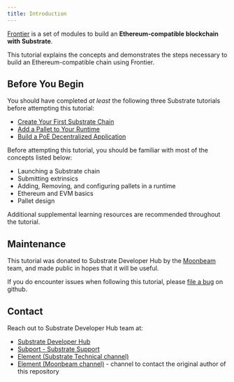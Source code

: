 ```yaml
---
title: Introduction
---
```


[Frontier](https://github.com/paritytech/frontier) is a set of modules to build an **Ethereum-compatible blockchain with Substrate**.

This tutorial explains the concepts and demonstrates the steps necessary to build an Ethereum-compatible chain using Frontier.

## Before You Begin

You should have completed _at least_ the following three Substrate tutorials before attempting this tutorial:

- [Create Your First Substrate Chain](../../tutorials/create-your-first-substrate-chain/)
- [Add a Pallet to Your Runtime](../../tutorials/add-a-pallet/)
- [Build a PoE Decentralized Application](../../tutorials/build-a-dapp/)

Before attempting this tutorial, you should be familiar with most of the concepts listed below:

- Launching a Substrate chain
- Submitting extrinsics
- Adding, Removing, and configuring pallets in a runtime
- Ethereum and EVM basics
- Pallet design

Additional supplemental learning resources are recommended throughout the tutorial.

## Maintenance

This tutorial was donated to Substrate Developer Hub by the [Moonbeam](https://moonbeam.network/) team, and made public in hopes that it will be useful.

If you do encounter issues when following this tutorial, please [file a bug](https://github.com/substrate-developer-hub/substrate-developer-hub.github.io/issues/new) on github.

## Contact

Reach out to Substrate Developer Hub team at:

- [Substrate Developer Hub](https://substrate.dev/)
- [Subport - Substrate Support](https://github.com/paritytech/subport)
- [Element (Substrate Technical channel)](https://matrix.to/#/#substrate-technical:matrix.org)
- [Element (Moonbeam channel)](https://matrix.to/#/#moonbeam:matrix.org) - channel to contact the original author of this repository
